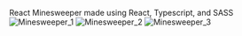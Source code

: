 React Minesweeper made using React, Typescript, and SASS
![Minesweeper_1](https://user-images.githubusercontent.com/49000772/110646144-a9ab8f80-81c7-11eb-8007-b083e3e4cae1.png)
![Minesweeper_2](https://user-images.githubusercontent.com/49000772/110646157-ae704380-81c7-11eb-80aa-9b13940bc73e.png)
![Minesweeper_3](https://user-images.githubusercontent.com/49000772/110646165-b203ca80-81c7-11eb-8ee0-5e4684e2ac9a.png)
